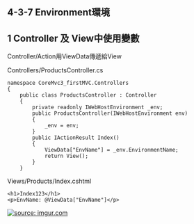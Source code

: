 ## 4-3-7 Environment環境

## 1 Controller 及 View中使用變數
Controller/Action用ViewData傳遞給View


Controllers/ProductsController.cs
```
namespace CoreMvc3_firstMVC.Controllers
{
    public class ProductsController : Controller
    {
        private readonly IWebHostEnvironment _env;
        public ProductsController(IWebHostEnvironment env)
        {
            _env = env;
        }
        public IActionResult Index()
        {
            ViewData["EnvName"] = _env.EnvironmentName;
            return View();
        }
    }
```

Views/Products/Index.cshtml
```
<h1>Index123</h1>
<p>EnvName: @ViewData["EnvName"]</p>
```    

<a href="https://imgur.com/t84rnlP"><img src="https://i.imgur.com/t84rnlP.png" title="source: imgur.com" /></a>
